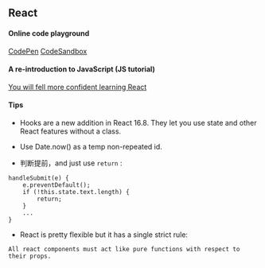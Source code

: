 ## React

#### Online code playground

[CodePen](https://reactjs.org/redirect-to-codepen/hello-world)
[CodeSandbox](https://codesandbox.io/s/new)

#### A re-introduction to JavaScript (JS tutorial)

[You will fell more confident learning React]()

#### Tips

* Hooks are a new addition in React 16.8. They let you use state and other React
features without a class.

* Use Date.now() as a temp non-repeated id.

* 判断提前，and just use `return` :
```
handleSubmit(e) {
    e.preventDefault();
    if (!this.state.text.length) {
        return;
    }
    ...
}
```

* React is pretty flexible but it has a single strict rule:
```
All react components must act like pure functions with respect to their props.
```

